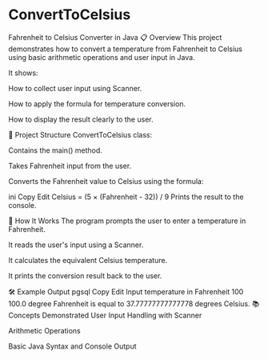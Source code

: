 # ConvertToCelsius

Fahrenheit to Celsius Converter in Java
📋 Overview
This project demonstrates how to convert a temperature from Fahrenheit to Celsius using basic arithmetic operations and user input in Java.

It shows:

How to collect user input using Scanner.

How to apply the formula for temperature conversion.

How to display the result clearly to the user.

📂 Project Structure
ConvertToCelsius class:

Contains the main() method.

Takes Fahrenheit input from the user.

Converts the Fahrenheit value to Celsius using the formula:

ini
Copy
Edit
Celsius = (5 × (Fahrenheit - 32)) / 9
Prints the result to the console.

🚀 How It Works
The program prompts the user to enter a temperature in Fahrenheit.

It reads the user's input using a Scanner.

It calculates the equivalent Celsius temperature.

It prints the conversion result back to the user.

🛠 Example Output
pgsql
Copy
Edit
Input temperature in Fahrenheit
100
100.0 degree Fahrenheit is equal to 37.77777777777778 degrees Celsius.
📚 Concepts Demonstrated
User Input Handling with Scanner

Arithmetic Operations

Basic Java Syntax and Console Output

